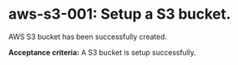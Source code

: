 # aws-s3-001: Setup a S3 bucket.

AWS S3 bucket has been successfully created.

**Acceptance criteria:** A S3 bucket is setup successfully.